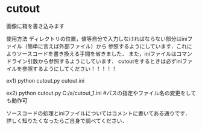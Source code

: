 # cutout
画像に箱を書き込みます

使用方法
ディレクトリの位置，値等自分で入力しなければならない部分はiniファイル（簡単に言えば外部ファイル）から
参照するようにしています．これによりソースコードを書き換える手間を省きました．
また，iniファイルはコマンドライン引数から参照するようにしています．
cutoutをするときは必ずiniファイルを参照するようにしてください！！！！！


ex1)
python cutout.py cutout.ini

ex2)
python cutout.py C:/a/cutout_1.ini 
#パスの指定やファイル名の変更をしても動作可

ソースコードの処理とiniファイルについてはコメントに書いてある通りです．
詳しく知りたくなったらご自身で調べてください．

